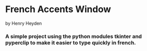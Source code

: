 <h1>
  French Accents Window</h1> by Henry Heyden

<h3>
  A simple project using the python modules tkinter and pyperclip to make it easier to type quickly in french.
</h3>
